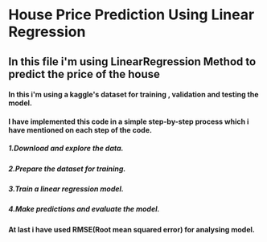 # House Price Prediction Using Linear Regression
## In this file i'm using LinearRegression Method to predict the price of the house 
#### In this i'm using a kaggle's dataset for training , validation and testing the model.
#### I have implemented this code in a simple step-by-step process which i have mentioned on each step of the code.
##### 1.Download and explore the data.
##### 2.Prepare the dataset for training.
##### 3.Train a linear regression model.
##### 4.Make predictions and evaluate the model.
#### At last i have used RMSE(Root mean squared error) for analysing model.

